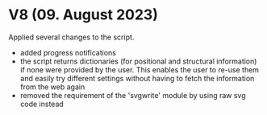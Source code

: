 # V8 (09. August 2023)
Applied several changes to the script.
- added progress notifications
- the script returns dictionaries (for positional and structural information) if none were provided by the user. This enables the user to re-use them and easily try different settings without having to fetch the information from the web again
- removed the requirement of the 'svgwrite' module by using raw svg code instead
